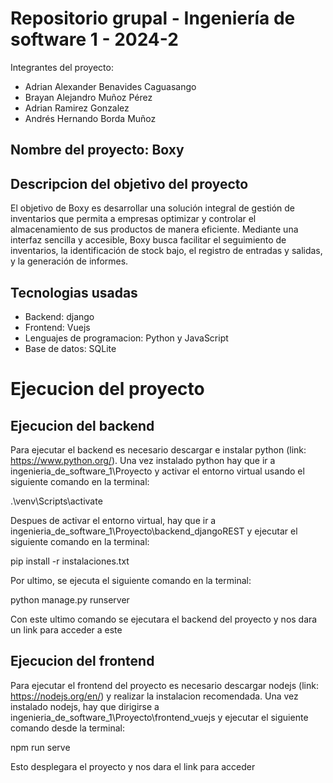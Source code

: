 # Repositorio grupal - Ingeniería de software 1 - 2024-2  
Integrantes del proyecto:

* Adrian Alexander Benavides Caguasango
* Brayan Alejandro Muñoz Pérez
* Adrian Ramirez Gonzalez
* Andrés Hernando Borda Muñoz

## Nombre del proyecto: Boxy

## Descripcion del objetivo del proyecto
El objetivo de Boxy es desarrollar una solución integral de gestión de inventarios que permita a empresas optimizar y controlar el almacenamiento de sus productos de manera eficiente. Mediante una interfaz sencilla y accesible, Boxy busca facilitar el seguimiento de inventarios, la identificación de stock bajo, el registro de entradas y salidas, y la generación de informes.

## Tecnologias usadas

* Backend: django
* Frontend: Vuejs
* Lenguajes de programacion: Python y JavaScript
* Base de datos: SQLite  

# Ejecucion del proyecto

## Ejecucion del backend 

Para ejecutar el backend es necesario descargar e instalar python (link: https://www.python.org/). Una vez instalado python hay que ir a ingenieria_de_software_1\Proyecto y activar el entorno virtual usando el siguiente comando en la terminal:  

.\venv\Scripts\activate  

Despues de activar el entorno virtual, hay que ir a ingenieria_de_software_1\Proyecto\backend_djangoREST y ejecutar el siguiente comando en la terminal:

pip install -r instalaciones.txt  

Por ultimo, se ejecuta el siguiente comando en la terminal:

python manage.py runserver  

Con este ultimo comando se ejecutara el backend del proyecto y nos dara un link para acceder a este

## Ejecucion del frontend

Para ejecutar el frontend del proyecto es necesario descargar nodejs (link: https://nodejs.org/en/) y realizar la instalacion recomendada. Una vez instalado nodejs, hay que dirigirse a ingenieria_de_software_1\Proyecto\frontend_vuejs y ejecutar el siguiente comando desde la terminal: 

npm run serve  

Esto desplegara el proyecto y nos dara el link para acceder

